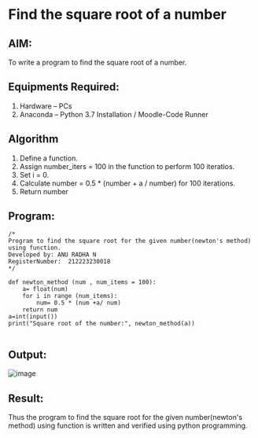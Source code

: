# Find the square root of a number

## AIM:
To write a program to find the square root of a number.

## Equipments Required:
1. Hardware – PCs
2. Anaconda – Python 3.7 Installation / Moodle-Code Runner

## Algorithm
1. Define a function.
2. Assign number_iters = 100 in the function to perform 100 iteratios.
3. Set i = 0.
4. Calculate  number = 0.5 * (number + a / number) for 100 iterations.
5. Return number

## Program:
```
/*
Program to find the square root for the given number(newton's method) using function.
Developed by: ANU RADHA N
RegisterNumber:  212223230018
*/
```
```
def newton_method (num , num_items = 100):
    a= float(num)
    for i in range (num_items):
        num= 0.5 * (num +a/ num)
    return num
a=int(input())
print("Square root of the number:", newton_method(a))


```

## Output:
![image](https://github.com/ANU23000217/Square-root-of-a-number/assets/139117108/5efa8a29-330f-43d1-9d18-6cddb4e08e0a)


## Result:
Thus the program to find the square root for the given number(newton's method) using function is written and verified using python programming.
